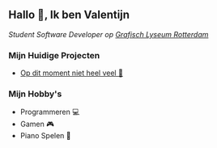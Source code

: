 <h2>Hallo 👋, Ik ben Valentijn</h2>

<p><em>Student Software Developer op  <a href="http://glr.nl">Grafisch Lyseum Rotterdam</a></em></p>


### Mijn Huidige Projecten
- <a href="https://github.com/HerpieDerpieee/">Op dit moment niet heel veel 🙂</a>


### Mijn Hobby's
- Programmeren 💻
- Gamen 🎮
- Piano Spelen 🎹
